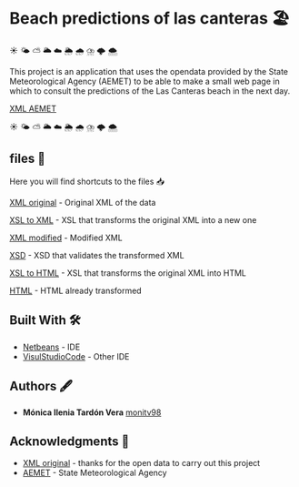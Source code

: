 # Beach predictions of las canteras 🏖 
☀️ 🌤 ⛅️ 🌥 ☁️ 🌦 🌧 ⛈ 🌩 🌨

This project is an application that uses the opendata provided by the State Meteorological Agency (AEMET) to be able to make a small web page in which to consult the predictions of the Las Canteras beach in the next day.

[XML AEMET](http://www.aemet.es/xml/playas/play_v2_3501601.xml)

☀️ 🌤 ⛅️ 🌥 ☁️ 🌦 🌧 ⛈ 🌩 🌨
## files 📄
Here you will find shortcuts to the files 📥

[XML original](https://github.com/monitv98/Beach-predictions-of-las-canteras/blob/master/play_v2_3501601.xml) - Original XML of the data

[XSL to XML](https://github.com/monitv98/Beach-predictions-of-las-canteras/blob/master/play_v2_3501601.xsl) - XSL that transforms the original XML into a new one

[XML modified](https://github.com/monitv98/Beach-predictions-of-las-canteras/blob/master/play_v2_3501601_output.xml) - Modified XML

[XSD](https://github.com/monitv98/Beach-predictions-of-las-canteras/blob/master/play_v2_3501601_output.xsd) - XSD that validates the transformed XML

[XSL to HTML](https://github.com/monitv98/Beach-predictions-of-las-canteras/blob/master/play_v2_3501601-html.xsl) - XSL that transforms the original XML into HTML

[HTML](https://github.com/monitv98/Beach-predictions-of-las-canteras/blob/master/index.html) - HTML already transformed



## Built With 🛠️

* [Netbeans](https://netbeans.org/) - IDE
* [VisulStudioCode](https://code.visualstudio.com/) - Other IDE

## Authors 🖋

* **Mónica Ilenia Tardón Vera** [monitv98](https://github.com/monitv98)

## Acknowledgments 👏

* [XML original](http://www.aemet.es/xml/playas/play_v2_3501601.xml) - thanks for the open data to carry out this project 
* [AEMET](http://www.aemet.es/es/portada) - State Meteorological Agency 
